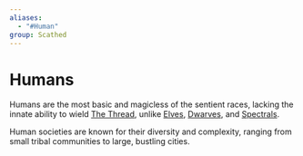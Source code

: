 ```yaml
---
aliases:
  - "#Human"
group: Scathed
---
```


# Humans

Humans are the most basic and magicless of the sentient races, lacking the innate ability to wield [The Thread](Thread.md), unlike [Elves](Elves.md), [Dwarves](Dwarves.md), and [Spectrals](Spectrals.md). 

Human societies are known for their diversity and complexity, ranging from small tribal communities to large, bustling cities. 
